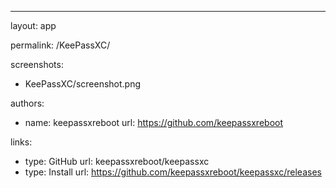 ---
layout: app

permalink: /KeePassXC/

screenshots:
  - KeePassXC/screenshot.png

authors:
  - name: keepassxreboot
    url: https://github.com/keepassxreboot

links:
  - type: GitHub
    url: keepassxreboot/keepassxc
  - type: Install
    url: https://github.com/keepassxreboot/keepassxc/releases
